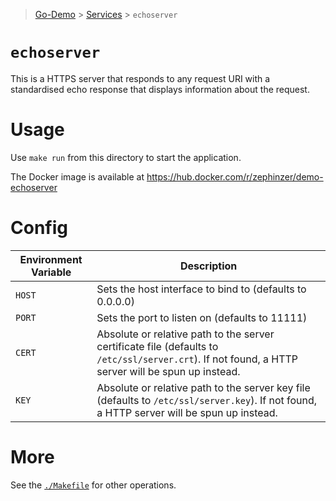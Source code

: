 > [Go-Demo](../../) > [Services](../) > `echoserver`

# `echoserver`

This is a HTTPS server that responds to any request URI with a standardised echo response that displays information about the request.

# Usage

Use `make run` from this directory to start the application.

The Docker image is available at https://hub.docker.com/r/zephinzer/demo-echoserver

# Config

| Environment Variable | Description |
| --- | --- |
| `HOST` | Sets the host interface to bind to (defaults to 0.0.0.0) |
| `PORT` | Sets the port to listen on (defaults to 11111) |
| `CERT` | Absolute or relative path to the server certificate file (defaults to `/etc/ssl/server.crt`). If not found, a HTTP server will be spun up instead. |
| `KEY` | Absolute or relative path to the server key file (defaults to `/etc/ssl/server.key`). If not found, a HTTP server will be spun up instead. |

# More

See the [`./Makefile`](./Makefile) for other operations.
